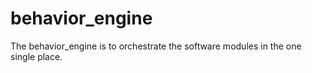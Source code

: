 # behavior_engine

The behavior_engine is to orchestrate the software modules in the one single place.
